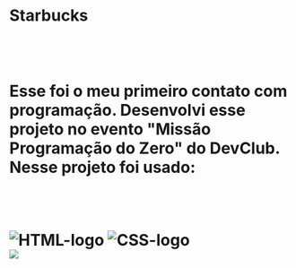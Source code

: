<h1> Starbucks <h1/>
<br>
<p> Esse foi o meu primeiro contato com programação. Desenvolvi esse projeto no evento "Missão Programação do Zero" do DevClub. Nesse projeto foi usado: <p/>
<br>
<br>
<img src="https://img.shields.io/badge/HTML5-E34F26?style=for-the-badge&logo=html5&logoColor=white" alt="HTML-logo" />
<img src="https://img.shields.io/badge/CSS3-1572B6?style=for-the-badge&logo=css3&logoColor=white" alt="CSS-logo" />
<br>
<img src="https://github.com/kaiofelips/repositorio-starbucks/blob/master/images/Print%20Starbucks%20(primeiro%20projeto).png?raw=true" /> 

